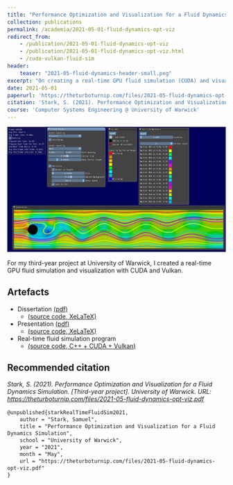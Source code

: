 ```yaml
---
title: "Performance Optimization and Visualization for a Fluid Dynamics Simulation"
collection: publications
permalink: /academia/2021-05-01-fluid-dynamics-opt-viz
redirect_from:
    - /publication/2021-05-01-fluid-dynamics-opt-viz
    - /publication/2021-05-01-fluid-dynamics-opt-viz.html
    - /cuda-vulkan-fluid-sim
header:
    teaser: "2021-05-fluid-dynamics-header-small.png"
excerpt: "On creating a real-time GPU fluid simulation (CUDA) and visualization (Vulkan)."
date: 2021-05-01
paperurl: 'https://theturboturnip.com/files/2021-05-fluid-dynamics-opt-viz.pdf'
citation: 'Stark, S. (2021). Performance Optimization and Visualization for a Fluid Dynamics Simulation. [Third-year project]. University of Warwick.'
course: 'Computer Systems Engineering @ University of Warwick'
---
```


<img src='/images/2021-05-fluid-dynamics-header.png'><br/>

For my third-year project at University of Warwick, I created a real-time GPU fluid simulation and visualization with CUDA and Vulkan.

## Artefacts
- Dissertation [(pdf)](/files/2021-05-fluid-dynamics-opt-viz.pdf)
  - [(source code, XeLaTeX)](https://github.com/theturboturnip/warwick-typ-finalreport)
- Presentation [(pdf)](/files/2021-05-fluid-dynamics-opt-viz-presentation.pdf)
  - [(source code, XeLaTeX)](https://github.com/theturboturnip/warwick-typ-presentation)
- Real-time fluid simulation program
  - [(source code, C++ + CUDA + Vulkan)](https://github.com/theturboturnip/warwick-typ)

## Recommended citation

*Stark, S. (2021). Performance Optimization and Visualization for a Fluid Dynamics Simulation. [Third-year project]. University of Warwick. URL: <https://theturboturnip.com/files/2021-05-fluid-dynamics-opt-viz.pdf>*

```
@unpublished{starkRealTimeFluidSim2021,
    author = "Stark, Samuel",
    title = "Performance Optimization and Visualization for a Fluid Dynamics Simulation",
    school = "University of Warwick",
    year = "2021",
    month = "May",
    url = "https://theturboturnip.com/files/2021-05-fluid-dynamics-opt-viz.pdf"
}
```
